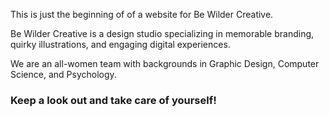 This is just the beginning of of a website for Be Wilder Creative.

Be Wilder Creative is a design studio specializing in memorable branding, quirky illustrations, and engaging digital experiences.  

We are an all-women team with backgrounds in Graphic Design, Computer Science, and Psychology.

### Keep a look out and take care of yourself!
